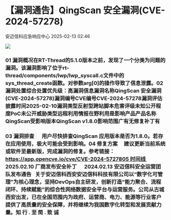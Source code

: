 #  【漏洞通告】QingScan 安全漏洞(CVE-2024-57278)   
 安迈信科应急响应中心   2025-02-13 02:46  
  
![](https://mmbiz.qpic.cn/mmbiz_png/tdibEPWdubQUgErMslSgzVibGKdSFkWPTbTgu83UTXdNYm7eOxRSmuNmOjUIxdicy73wTLufCMnbs6CAsc3uicJUcg/640?wx_fmt=png "")  
### 01 漏洞概况在RT-Thread的5.1.0版本之前，发现了一个分类为问题的漏洞。该漏洞影响了位于rt-thread/components/lwp/lwp_syscall.c文件中的sys_thread_create函数。对参数arg[0]的操作导致了信息泄露。02 漏洞处置综合处置优先级：高漏洞信息漏洞名称QingScan 安全漏洞(CVE-2024-57278)‍‍漏洞编号CVE编号CVE-2024-57278漏洞评估披露时间2025-02-10漏洞类型反射型跨站脚本危害评级未知公开程度PoC未公开威胁类型远程利用情报在野利用是影响产品产品名称QingScan受影响版本QingScan v1.8.0影响范围广有无修复补丁有  
### 03 漏洞排查      用户尽快排查QingScan 应用版本是否为1.8.0。若存在应用使用，极大可能会受到影响。04 修复方案     建议更新当前系统或软件至最新版，完成漏洞的修复。参考链接：https://app.opencve.io/cve/CVE-2024-5727805 时间线      2025.02.10 厂商发布安全补丁      2024.02.13 安迈信科安全运营团队发布通告   关于安迈信科西安安迈信科科技有限公司以“数字化可管理”为核心理念，坚持DevOps自主研发，创新打造“能力聚合、流程闭环、持续赋能”的综合性网络数据安全平台与运营服务。公司从古城西安出发，已在全国范围内为政府、运营商、电力、能源等行业客户提供了高质量的安全保障，并将继续为我国数字化转型和发展贡献力量。知 行 . 至 简 . 致 诚  
  
  
